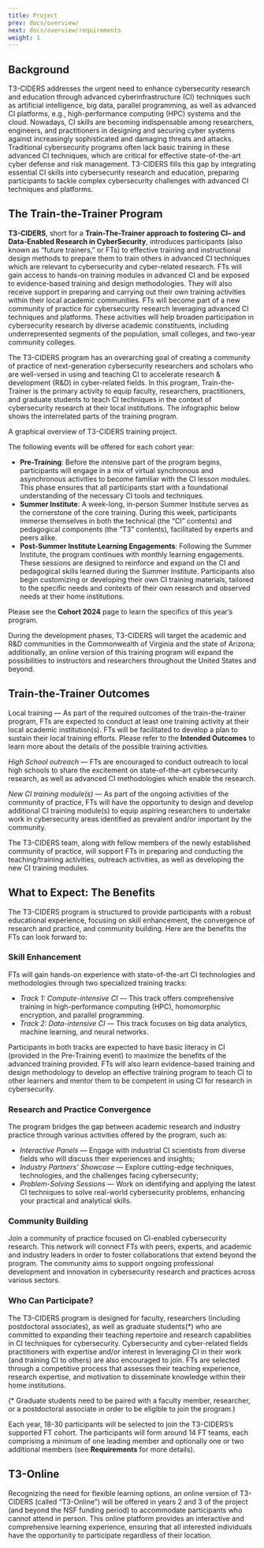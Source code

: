 ```yaml
---
title: Project
prev: docs/overview/
next: docs/overview/requirements
weight: 1
---
```


## Background
T3-CIDERS addresses the urgent need to enhance cybersecurity research and education through advanced cyberinfrastructure (CI) techniques such as artificial intelligence, big data, parallel programming, as well as advanced CI platforms, e.g., high-performance computing (HPC) systems and the cloud. Nowadays, CI skills are becoming indispensable among researchers, engineers, and practitioners in designing and securing cyber systems against increasingly sophisticated and damaging threats and attacks. Traditional cybersecurity programs often lack basic training in these advanced CI techniques, which are critical for effective state-of-the-art cyber defense and risk management. T3-CIDERS fills this gap by integrating essential CI skills into cybersecurity research and education, preparing participants to tackle complex cybersecurity challenges with advanced CI techniques and platforms.

## The Train-the-Trainer Program
**T3-CIDERS**, short for a **Train-The-Trainer approach to fostering CI– and Data-Enabled Research in CyberSecurity**, introduces participants (also known as “future trainers,” or FTs) to effective training and instructional design methods to prepare them to train others in advanced CI techniques which are relevant to cybersecurity and cyber-related research. FTs will gain access to hands-on training modules in advanced CI and be exposed to evidence-based training and design methodologies. They will also receive support in preparing and carrying out their own training activities within their local academic communities. FTs will become part of a new community of practice for cybersecurity research leveraging advanced CI techniques and platforms. These activities will help broaden participation in cybersecurity research by diverse academic constituents, including underrepresented segments of the population, small colleges, and two-year community colleges.

The T3-CIDERS program has an overarching goal of creating a community of practice of next-generation cybersecurity researchers and scholars who are well-versed in using and teaching CI to accelerate research & development (R&D) in cyber-related fields. In this program, Train-the-Trainer is the primary activity to equip faculty, researchers, practitioners, and graduate students to teach CI techniques in the context of cybersecurity research at their local institutions. The infographic below shows the interrelated parts of the training program.

A graphical overview of T3-CIDERS training project.

The following events will be offered for each cohort year:

- **Pre-Training**: Before the intensive part of the program begins, participants will engage in a mix of virtual synchronous and asynchronous activities to become familiar with the CI lesson modules. This phase ensures that all participants start with a foundational understanding of the necessary CI tools and techniques.
- **Summer Institute**: A week-long, in-person Summer Institute serves as the cornerstone of the core training. During this week, participants immerse themselves in both the technical (the “CI” contents) and pedagogical components (the “T3” contents), facilitated by experts and peers alike.
- **Post-Summer Institute Learning Engagements**: Following the Summer Institute, the program continues with monthly learning engagements. These sessions are designed to reinforce and expand on the CI and pedagogical skills learned during the Summer Institute. Participants also begin customizing or developing their own CI training materials, tailored to the specific needs and contexts of their own research and observed needs at their home institutions.

Please see the **Cohort 2024** page to learn the specifics of this year’s program.

During the development phases, T3-CIDERS will target the academic and R&D communities in the Commonwealth of Virginia and the state of Arizona; additionally, an online version of this training program will expand the possibilities to instructors and researchers throughout the United States and beyond.

## Train-the-Trainer Outcomes
Local training — As part of the required outcomes of the train-the-trainer program, FTs are expected to conduct at least one training activity at their local academic institution(s). FTs will be facilitated to develop a plan to sustain their local training efforts. Please refer to the **Intended Outcomes** to learn more about the details of the possible training activities.

*High School outreach* — FTs are encouraged to conduct outreach to local high schools to share the excitement on state-of-the-art cybersecurity research, as well as advanced CI methodologies which enable the research.

*New CI training module(s)* — As part of the ongoing activities of the community of practice, FTs will have the opportunity to design and develop additional CI training module(s) to equip aspiring researchers to undertake work in cybersecurity areas identified as prevalent and/or important by the community.

The T3-CIDERS team, along with fellow members of the newly established community of practice, will support FTs in preparing and conducting the teaching/training activities, outreach activities, as well as developing the new CI training modules.

## What to Expect: The Benefits
The T3-CIDERS program is structured to provide participants with a robust educational experience, focusing on skill enhancement, the convergence of research and practice, and community building. Here are the benefits the FTs can look forward to:

###  Skill Enhancement
FTs will gain hands-on experience with state-of-the-art CI technologies and methodologies through two specialized training tracks:

- *Track 1: Compute-intensive CI* — This track offers comprehensive training in high-performance computing (HPC), homomorphic encryption, and parallel programming.
- *Track 2: Data-intensive CI* — This track focuses on big data analytics, machine learning, and neural networks.

Participants in both tracks are expected to have basic literacy in CI (provided in the Pre-Training event) to maximize the benefits of the advanced training provided. FTs will also learn evidence-based training and design methodology to develop an effective training program to teach CI to other learners and mentor them to be competent in using CI for research in cybersecurity.

### Research and Practice Convergence
The program bridges the gap between academic research and industry practice through various activities offered by the program, such as:

- *Interactive Panels* — Engage with industrial CI scientists from diverse fields who will discuss their experiences and insights;
- *Industry Partners’ Showcase* — Explore cutting-edge techniques, technologies, and the challenges facing cybersecurity;
- *Problem-Solving Sessions* — Work on identifying and applying the latest CI techniques to solve real-world cybersecurity problems, enhancing your practical and analytical skills.

### Community Building
Join a community of practice focused on CI-enabled cybersecurity research. This network will connect FTs with peers, experts, and academic and industry leaders in order to foster collaborations that extend beyond the program. The community aims to support ongoing professional development and innovation in cybersecurity research and practices across various sectors.

### Who Can Participate?
The T3-CIDERS program is designed for faculty, researchers (including postdoctoral associates), as well as graduate students(*) who are committed to expanding their teaching repertoire and research capabilities in CI techniques for cybersecurity. Cybersecurity and cyber-related fields practitioners with expertise and/or interest in leveraging CI in their work (and training CI to others) are also encouraged to join. FTs are selected through a competitive process that assesses their teaching experience, research expertise, and motivation to disseminate knowledge within their home institutions.

(* Graduate students need to be paired with a faculty member, researcher, or a postdoctoral associate in order to be eligible to join the program.)

Each year, 18-30 participants will be selected to join the T3-CIDERS’s supported FT cohort. The participants will form around 14 FT teams, each comprising a minimum of one leading member and optionally one or two additional members (see **Requirements** for more details).

## T3-Online
Recognizing the need for flexible learning options, an online version of T3-CIDERS (called “T3-Online”) will be offered in years 2 and 3 of the project (and beyond the NSF funding period) to accommodate participants who cannot attend in person. This online platform provides an interactive and comprehensive learning experience, ensuring that all interested individuals have the opportunity to participate regardless of their location.


